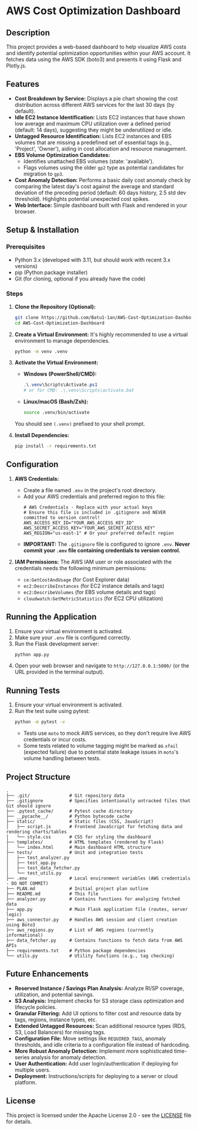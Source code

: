 # AWS Cost Optimization Dashboard

## Description

This project provides a web-based dashboard to help visualize AWS costs and identify potential optimization opportunities within your AWS account. It fetches data using the AWS SDK (boto3) and presents it using Flask and Plotly.js.

## Features

*   **Cost Breakdown by Service:** Displays a pie chart showing the cost distribution across different AWS services for the last 30 days (by default).
*   **Idle EC2 Instance Identification:** Lists EC2 instances that have shown low average and maximum CPU utilization over a defined period (default: 14 days), suggesting they might be underutilized or idle.
*   **Untagged Resource Identification:** Lists EC2 instances and EBS volumes that are missing a predefined set of essential tags (e.g., 'Project', 'Owner'), aiding in cost allocation and resource management.
*   **EBS Volume Optimization Candidates:**
    *   Identifies unattached EBS volumes (state: 'available').
    *   Flags volumes using the older `gp2` type as potential candidates for migration to `gp3`.
*   **Cost Anomaly Detection:** Performs a basic daily cost anomaly check by comparing the latest day's cost against the average and standard deviation of the preceding period (default: 60 days history, 2.5 std dev threshold). Highlights potential unexpected cost spikes.
*   **Web Interface:** Simple dashboard built with Flask and rendered in your browser.

## Setup & Installation

### Prerequisites

*   Python 3.x (developed with 3.11, but should work with recent 3.x versions)
*   pip (Python package installer)
*   Git (for cloning, optional if you already have the code)

### Steps

1.  **Clone the Repository (Optional):**
    ```bash
    git clone https://github.com/Batu1-1an/AWS-Cost-Optimization-Dashboard.git
    cd AWS-Cost-Optimization-Dashboard
    ```

2.  **Create a Virtual Environment:**
    It's highly recommended to use a virtual environment to manage dependencies.
    ```bash
    python -m venv .venv
    ```

3.  **Activate the Virtual Environment:**
    *   **Windows (PowerShell/CMD):**
        ```powershell
        .\.venv\Scripts\Activate.ps1
        # or for CMD: .\.venv\Scripts\activate.bat
        ```
    *   **Linux/macOS (Bash/Zsh):**
        ```bash
        source .venv/bin/activate
        ```
    You should see `(.venv)` prefixed to your shell prompt.

4.  **Install Dependencies:**
    ```bash
    pip install -r requirements.txt
    ```

## Configuration

1.  **AWS Credentials:**
    *   Create a file named `.env` in the project's root directory.
    *   Add your AWS credentials and preferred region to this file:
        ```dotenv
        # AWS Credentials - Replace with your actual keys
        # Ensure this file is included in .gitignore and NEVER committed to version control!
        AWS_ACCESS_KEY_ID="YOUR_AWS_ACCESS_KEY_ID"
        AWS_SECRET_ACCESS_KEY="YOUR_AWS_SECRET_ACCESS_KEY"
        AWS_REGION="us-east-1" # Or your preferred default region
        ```
    *   **IMPORTANT:** The `.gitignore` file is configured to ignore `.env`. **Never commit your `.env` file containing credentials to version control.**

2.  **IAM Permissions:**
    The AWS IAM user or role associated with the credentials needs the following minimum permissions:
    *   `ce:GetCostAndUsage` (for Cost Explorer data)
    *   `ec2:DescribeInstances` (for EC2 instance details and tags)
    *   `ec2:DescribeVolumes` (for EBS volume details and tags)
    *   `cloudwatch:GetMetricStatistics` (for EC2 CPU utilization)

## Running the Application

1.  Ensure your virtual environment is activated.
2.  Make sure your `.env` file is configured correctly.
3.  Run the Flask development server:
    ```bash
    python app.py
    ```
4.  Open your web browser and navigate to `http://127.0.0.1:5000/` (or the URL provided in the terminal output).

## Running Tests

1.  Ensure your virtual environment is activated.
2.  Run the test suite using pytest:
    ```bash
    python -m pytest -v
    ```
    *   Tests use `moto` to mock AWS services, so they don't require live AWS credentials or incur costs.
    *   Some tests related to volume tagging might be marked as `xfail` (expected failure) due to potential state leakage issues in `moto`'s volume handling between tests.

## Project Structure

```
.
├── .git/               # Git repository data
├── .gitignore          # Specifies intentionally untracked files that Git should ignore
├── .pytest_cache/      # Pytest cache directory
├── __pycache__/        # Python bytecode cache
├── static/             # Static files (CSS, JavaScript)
│   ├── script.js       # Frontend JavaScript for fetching data and rendering charts/tables
│   └── style.css       # CSS for styling the dashboard
├── templates/          # HTML templates (rendered by Flask)
│   └── index.html      # Main dashboard HTML structure
├── tests/              # Unit and integration tests
│   ├── test_analyzer.py
│   ├── test_app.py
│   ├── test_data_fetcher.py
│   └── test_utils.py
├── .env                # Local environment variables (AWS credentials - DO NOT COMMIT)
├── PLAN.md             # Initial project plan outline
├── README.md           # This file
├── analyzer.py         # Contains functions for analyzing fetched data
├── app.py              # Main Flask application file (routes, server logic)
├── aws_connector.py    # Handles AWS session and client creation using Boto3
├── aws_regions.py      # List of AWS regions (currently informational)
├── data_fetcher.py     # Contains functions to fetch data from AWS APIs
├── requirements.txt    # Python package dependencies
└── utils.py            # Utility functions (e.g., tag checking)
```

## Future Enhancements

*   **Reserved Instance / Savings Plan Analysis:** Analyze RI/SP coverage, utilization, and potential savings.
*   **S3 Analysis:** Implement checks for S3 storage class optimization and lifecycle policies.
*   **Granular Filtering:** Add UI options to filter cost and resource data by tags, regions, instance types, etc.
*   **Extended Untagged Resources:** Scan additional resource types (RDS, S3, Load Balancers) for missing tags.
*   **Configuration File:** Move settings like `REQUIRED_TAGS`, anomaly thresholds, and idle criteria to a configuration file instead of hardcoding.
*   **More Robust Anomaly Detection:** Implement more sophisticated time-series analysis for anomaly detection.
*   **User Authentication:** Add user login/authentication if deploying for multiple users.
*   **Deployment:** Instructions/scripts for deploying to a server or cloud platform.

## License

This project is licensed under the Apache License 2.0 - see the [LICENSE](LICENSE) file for details.